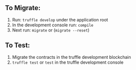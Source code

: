 ## To Migrate:
1. Run: `truffle develop` under the application root
2. In the development console run: `compile`
3. Next run: `migrate` or (`migrate --reset`)

## To Test:
1. Migrate the contracts in the truffle development blockchain
2. `truffle test` or `test` in the truffle development console 
